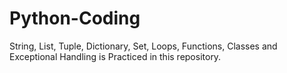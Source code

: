 # Python-Coding
String, List, Tuple, Dictionary, Set, Loops, Functions, Classes and Exceptional Handling is Practiced in this repository.
